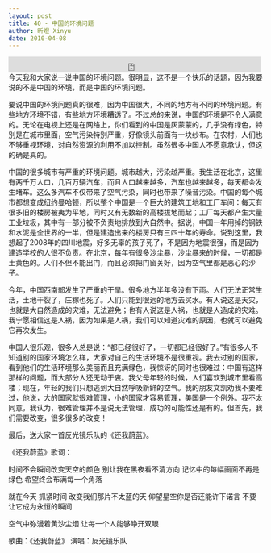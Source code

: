 ```yaml
---
layout: post
title: 40 - 中国的环境问题
author: 昕煜 Xinyu
date: 2010-04-08
---
```


<iframe src="https://archive.org/embed/slowchinese_201909/Slow_Chinese_040.mp3" width="500" height="30" frameborder="0" webkitallowfullscreen="true" mozallowfullscreen="true" allowfullscreen></iframe>
今天我和大家说一说中国的环境问题。很明显，这不是一个快乐的话题，因为我要说的不是中国的环境，而是中国的环境问题。

要说中国的环境问题真的很难，因为中国很大，不同的地方有不同的环境问题。有些地方环境不错，有些地方环境糟透了。不过总的来说，中国的环境是不令人满意的。无论在电视上还是在网络上，你们看到的中国是灰蒙蒙的，几乎没有绿色，特别是在城市里面，空气污染特别严重，好像镜头前面有一块纱布。在农村，人们也不够重视环境，对自然资源的利用不加以控制。虽然很多中国人不愿意承认，但这的确是真的。

中国的很多城市有严重的环境问题。城市越大，污染越严重。我生活在北京，这里有两千万人口，几百万辆汽车，而且人口越来越多，汽车也越来越多，每天都会发生堵车。这么多汽车不仅带来了空气污染，同时也带来了噪音污染。中国的每个城市都想变成纽约曼哈顿，所以整个中国是一个巨大的建筑工地和工厂车间：每天有很多旧的楼房被夷为平地，同时又有无数新的高楼拔地而起；工厂每天都产生大量工业垃圾，其中有一部分被不负责地排放到大自然中。据说，中国一年用掉的钢铁和水泥是全世界的一半，但是建造出来的楼房只有三四十年的寿命。说到这里，我想起了2008年的四川地震，好多无辜的孩子死了，不是因为地震很强，而是因为建造学校的人很不负责。在北京，每年有很多沙尘暴，沙尘暴来的时候，一切都是土黄色的。人们不但不能出门，而且必须把门窗关好，因为空气里都是恶心的沙子。

今年，中国西南部发生了严重的干旱。很多地方半年多没有下雨。人们无法正常生活，土地干裂了，庄稼也死了。人们只能到很远的地方去买水。有人说这是天灾，也就是大自然造成的灾难，无法避免；也有人说这是人祸，也就是人造成的灾难。我宁愿相信这是人祸，因为如果是人祸，我们可以知道灾难的原因，也就可以避免它再次发生。

中国人很乐观，很多人总是说：“都已经很好了，一切都已经很好了。”有很多人不知道别的国家环境怎么样，大家对自己的生活环境不是很重视。我去过别的国家，看到他们的生活环境那么美丽而且充满绿色，我惊讶的同时也很难过：中国有这样那样的问题，而大部分人还无动于衷。我父母年轻的时候，人们喜欢到城市里看高楼；现在，年轻的我们只想逃到大自然呼吸新鲜的空气。我的朋友文凯劝我不要难过，他说，大的国家就很难管理，小的国家才容易管理，美国是一个例外。我不太同意，我认为，很难管理并不是说无法管理，成功的可能性还是有的。但首先，我们需要改变，很多很多的改变！

最后，送大家一首反光镜乐队的《还我蔚蓝》。

《还我蔚蓝》歌词：

时间不会瞬间改变天空的颜色
别让我在黑夜看不清方向
记忆中的每幅画面不再是绿色
希望终会布满每一个角落

就在今天 抓紧时间
改变我们那片不太蓝的天
仰望星空你是否还能许下诺言
不要让它成为永恒的瞬间

空气中弥漫着黄沙尘烟
让每一个人能够睁开双眼

歌曲：《还我蔚蓝》
演唱：反光镜乐队



